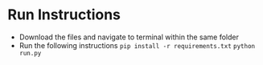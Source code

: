 # Run Instructions
 - Download the files and navigate to terminal within the same folder
 - Run the following instructions
   ```pip install -r requirements.txt```
   ```python run.py```

